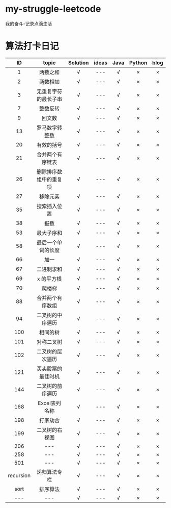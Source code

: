 # my-struggle-leetcode
我的奋斗-记录点滴生活
# 算法打卡日记

| ID | topic | Solution | ideas | Java | Python | blog |
| :---: | :---: | :---: | :---: | :---: | :---: | :---: |
| 1 | 两数之和 | √ | --- | √ | × | × |
| 2 | 两数相加 | √ | --- | √ | × | × |
| 3 | 无重复字符的最长子串 | √ | --- | √ | × | × |
| 7 | 整数反转 | √ | --- | √ | × | × |
| 9 | 回文数 | √ | --- | √ | × | × |
| 13 | 罗马数字转整数 | √ | --- | √ | × | × |
| 20 | 有效的括号 | √ | --- | √ | × | × |
| 21 | 合并两个有序链表 | √ | --- | √ | × | × |
| 26 | 删除排序数组中的重复项 | √ | --- | √ | × | × |
| 27 | 移除元素 | √ | --- | √ | × | × |
| 35 | 搜索插入位置 | √ | --- | √ | × | × |
| 38 | 报数 | √ | --- | √ | × | × |
| 53 | 最大子序和 | √ | --- | √ | × | × |
| 58 | 最后一个单词的长度 | √ | --- | √ | × | × |
| 66 | 加一  | √ | --- | √ | × | × |
| 67 | 二进制求和 | √ | --- | √ | × | × |
| 69 | x 的平方根 | √ | --- | √ | × | × |
| 70 | 爬楼梯  | √ | --- | √ | × | × |
| 88 | 合并两个有序数组 | √ | --- | √ | × | × |
| 94 | 二叉树的中序遍历 | √ | --- | √ | × | × |
| 100 | 相同的树 | √ | --- | √ | × | × |
| 101 | 对称二叉树 | √ | --- | √ | × | × |
| 102 | 二叉树的层次遍历 | √ | --- | √ | × | × |
| 121 | 买卖股票的最佳时机 | √ | --- | √ | × | × |
| 144 | 二叉树的前序遍历 | √ | --- | √ | × | × |
| 168 | Excel表列名称 | √ | --- | √ | × | × |
| 198 | 打家劫舍 | √ | --- | √ | × | × |
| 199 | 二叉树的右视图  | √ | --- | √ | × | × |
| 206 | --- | √ | --- | √ | × | × |
| 258 | --- | √ | --- | √ | × | × |
| 501 | --- | √ | --- | √ | × | × |
| recursion | 递归算法专栏 | √ | --- | √ | × | × |
| sort | 排序算法 | √ | --- | √ | × | × |
| --- | --- | √ | --- | √ | × | × |


